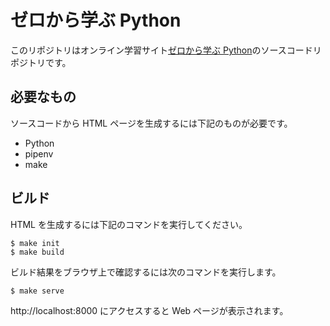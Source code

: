 # ゼロから学ぶ Python

このリポジトリはオンライン学習サイト[ゼロから学ぶ Python]のソースコードリポジトリです。

## 必要なもの

ソースコードから HTML ページを生成するには下記のものが必要です。

- Python
- pipenv
- make

## ビルド

HTML を生成するには下記のコマンドを実行してください。

```shell
$ make init
$ make build
```

ビルド結果をブラウザ上で確認するには次のコマンドを実行します。

```shell
$ make serve
```

http://localhost:8000 にアクセスすると Web ページが表示されます。

[ゼロから学ぶ Python]: https://rinatz.github.io/python-book
